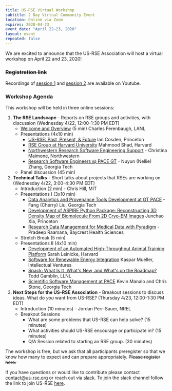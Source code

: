 ```yaml
---
title: US-RSE Virtual Workshop
subtitle: 2 Day Virtual Community Event 
location: Online via Zoom
expires: 2020-04-23
event_date: "April 22–23, 2020"
layout: event
repeated: false
---
```


We are excited to announce that the US-RSE Association will host a virtual workshop on April 22 and 23, 2020!

### ~~Registration link~~

Recordings of [session 1](https://www.youtube.com/watch?v=TaBMeBN7g_4) and [session 2](https://www.youtube.com/watch?v=OiJd0y38b0Q) are available on Youtube.

### Workshop Agenda

This workshop will be held in three online sessions:

1. **The RSE Landscape** - Reports on RSE groups and activities, with discussion (Wednesday 4/22, 12:00-1:30 PM EDT)
    - [Welcome and Overview](https://drive.google.com/open?id=1oNFeGRDOWEd0MdLH5dbE8NhPTmP7L3_w) (5 min) Charles Ferenbaugh, LANL
    - Presentations (4x10 min)
        - [US-RSE: Past, Present, & Future](https://drive.google.com/open?id=1nnOJe5kQFq9-AEJNsqZrQr5-fFKtBqXssE3qhhTtcq4) Ian Cosden, Princeton
        - [RSE Group at Harvard University](https://drive.google.com/open?id=1F84aRnai68vUssM_6FM1Z0v9ykYrhuCd) Mahmood Shad, Harvard
        - [Northwestern Research Software Engineering Support](https://docs.google.com/presentation/d/1KxmNG-hpStE55st9S8U_zFX1O8UBnwAcsEnp6EZ6-tw/edit?usp=sharing) - Christina Maimone, Northwestern
        - [Research Software Engineers @ PACE GT](https://drive.google.com/open?id=1WX_ipZI-zzeRjm6GUmc39sImucJt7Jir) - Nuyun (Nellie) Zhang, Georgia Tech
    - Panel discussion (45 min)
1. **Technical Talks** - Short talks about projects that RSEs are working on (Wednesday 4/22, 3:00-4:30 PM EDT)
    - Introduction (2 min) - Chris Hill, MIT
    - Presentations I (3x10 min)
        - [Data Analytics and Provenance Tools Development at GT PACE](https://drive.google.com/open?id=10fqy3BG70tPJK9YDSvCahC3VYroYKFVO) - Fang (Cherry) Liu, Georgia Tech
        - [Development of ASPIRE Python Package:  Reconstructing 3D Density Map of Biomolecule From 2D Cryo-EM Images](https://drive.google.com/open?id=1L9y32VyKs9ccjJgxUX95umJyDPExoy9c) Junchao Xia, Princeton
        - [Research Data Management for Medical Data with Pyradigm](https://crossinvalidation.com/2020/04/29/research-data-management-for-medical-data-with-pyradigm) - Pradeep Raamana, Baycrest Health Sciences
    - Stretch Break (5 min)
    - Presentations II (4x10 min)
        - [Development of an Automated High-Throughput Animal Training Platform](https://drive.google.com/open?id=1WersTgflMEM61Dr1JpIpW44d17gW_dsT) Sarah Leinicke, Harvard
        - [Software for Renewable Energy Integration](https://drive.google.com/open?id=1tDkYcXvjvn7ZJyslVgW-TFKTr55vpnaj) Kaspar Mueller, Intellectual Ventures
        - [Spack: What Is It, What's New, and What's on the Roadmap?](https://drive.google.com/open?id=1N1_mghnjWTwFwL6nPf5FDIsO5px2LzZO) Todd Gamblin, LLNL
        - [Scientific Software Management at PACE](https://drive.google.com/file/d/19q2B_hIeZRsEEecXIMYaMOXoARbSd5s0) Kevin Manalo and Chris Stone, Georgia Tech
1. **Next Steps for the US-RSE Association** - Breakout sessions to discuss ideas. What do *you* want from US-RSE? (Thursday 4/23, 12:00-1:30 PM EDT)
    - Introduction (10 minutes) - Jordan Perr-Sauer, NREL
    - Breakout Sessions
        - What are some problems that US-RSE can help solve? (15 minutes)
        - What activities should US-RSE encourage or participate in? (15 minutes)
        - Q/A Session related to starting an RSE group. (30 minutes)

The workshop is free, but we ask that all participants preregister so that we know how many to expect and can prepare appropriately. ~~Please register here.~~


If you have questions or would like to contribute please contact contact@us-rse.org or reach out via [slack](https://usrse.slack.com/).
To join the slack channel follow the link to join US-RSE [here](https://us-rse.org/join/). 

